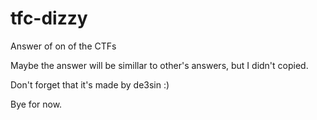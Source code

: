 # tfc-dizzy
Answer of on of the CTFs

Maybe the answer will be simillar to other's answers, but I didn't copied.

Don't forget that it's made by de3sin :)

Bye for now.
